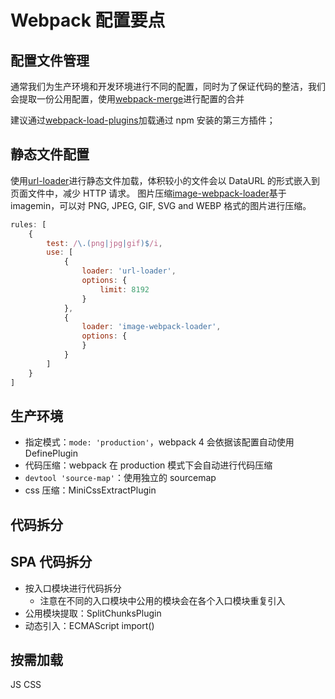 # Webpack 配置要点

## 配置文件管理

通常我们为生产环境和开发环境进行不同的配置，同时为了保证代码的整洁，我们会提取一份公用配置，使用[webpack-merge](https://github.com/survivejs/webpack-merge)进行配置的合并

建议通过[webpack-load-plugins](https://www.npmjs.com/package/webpack-load-plugins)加载通过 npm 安装的第三方插件；

## 静态文件配置

使用[url-loader](https://webpack.js.org/loaders/url-loader/)进行静态文件加载，体积较小的文件会以 DataURL 的形式嵌入到页面文件中，减少 HTTP 请求。
图片压缩[image-webpack-loader](https://github.com/tcoopman/image-webpack-loader)基于 imagemin，可以对 PNG, JPEG, GIF, SVG and WEBP 格式的图片进行压缩。

```JavaScript
rules: [
    {
        test: /\.(png|jpg|gif)$/i,
        use: [
            {
                loader: 'url-loader',
                options: {
                    limit: 8192
                }
            },
            {
                loader: 'image-webpack-loader',
                options: {
                }
            }
        ]
    }
]
```

## 生产环境

- 指定模式：`mode: 'production'`，webpack 4 会依据该配置自动使用 DefinePlugin
- 代码压缩：webpack 在 production 模式下会自动进行代码压缩
- `devtool 'source-map'`：使用独立的 sourcemap
- css 压缩：MiniCssExtractPlugin

## 代码拆分

## SPA 代码拆分

- 按入口模块进行代码拆分
  - 注意在不同的入口模块中公用的模块会在各个入口模块重复引入
- 公用模块提取：SplitChunksPlugin
- 动态引入：ECMAScript import()

## 按需加载

JS
CSS
